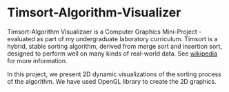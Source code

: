 # Timsort-Algorithm-Visualizer
Timsort-Algorithm Visualizaer is a Computer Graphics Mini-Project - evaluated as part of my undergraduate laboratory curriculum. Timsort is a hybrid, stable sorting algorithm, derived from merge sort and insertion sort, designed to perform well on many kinds of real-world data. See [wikipedia](https://en.wikipedia.org/wiki/Timsort) for more information.

In this project, we present 2D dynamic visualizations of the sorting process of the algorithm. We have used OpenGL library to create the 2D graphics.
